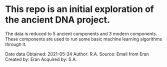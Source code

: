 # This repo is an initial exploration of the ancient DNA project.

The data is reduced to 5 ancient components and 3 modern components. These components are used to run some basic machine learning algorithms through it.

Date data Obtained: 2021-05-24 
Author: R.A. 
Source: Email from Eran  
Created by: Eran 
Acquired by: S.A. 
